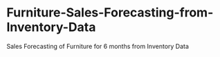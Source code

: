 # Furniture-Sales-Forecasting-from-Inventory-Data
Sales Forecasting of Furniture for 6 months from Inventory Data
